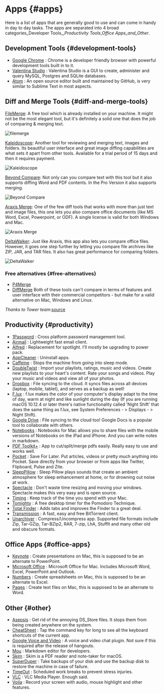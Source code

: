 # Apps {#apps}

Here is a list of apps that are generally good to use and can come in handy in day to day tasks. The apps are separated into 4 broad categories_Developer Tools_,_Productivity Tools_,_Office Apps_and_Other_.

## Development Tools {#development-tools}

* [Google Chrome](https://www.google.com/intl/en/chrome/browser/)
  : Chrome is a developer friendly browser with powerful development tools built in to it.
* [Valentina Studio](http://www.valentina-db.com/en/valentina-studio-overview)
  : Valentina Studio is a GUI to create, administer and query MySQL, Postgres and SQLite databases.
* [Atom](https://atom.io/)
  : An open source editor built and maintained by GitHub, is very similar to Sublime Text in most aspects.

## Diff and Merge Tools {#diff-and-merge-tools}

[FileMerge](http://sourabhbajaj.com/mac-setup/Apps/): A free tool which is already installed on your machine. It might not be the most elegant tool, but it's definitely a solid one that does the job of comparing & merging text.

![](http://sourabhbajaj.com/mac-setup/Apps/filemerge.png "filemerge")

[Kaleidoscope](http://www.kaleidoscopeapp.com/): Another tool for reviewing and merging text, images and folders. Its beautiful user interface and great image diffing capabilities are what sets it apart from other tools. Available for a trial period of 15 days and then it requires payment.

![](http://sourabhbajaj.com/mac-setup/Apps/kaleidoscope.png "Kaleidoscope")

[Beyond Compare](http://www.scootersoftware.com/): Not only can you compare text with this tool but it also supports diffing Word and PDF contents. In the Pro Version it also supports merging.

![](http://sourabhbajaj.com/mac-setup/Apps/beyond-compare.png "Beyond Compare")

[Araxis Merge](http://www.araxis.com/merge/): One of the few diff tools that works with more than just text and image files, this one lets you also compare office documents \(like MS Word, Excel, Powerpoint, or ODF\). A single license is valid for both Windows and Mac.

![](http://sourabhbajaj.com/mac-setup/Apps/araxis-merge.jpg "Araxis Merge")

[DeltaWalker](http://www.deltawalker.com/): Just like Araxis, this app also lets you compare office files. However, it goes one step further by letting you compare file archives like ZIP, JAR, and TAR files. It also has great performance for comparing folders.

![](http://sourabhbajaj.com/mac-setup/Apps/delta-walker.jpg "DeltaWalker")

### Free alternatives {#free-alternatives}

* [P4Merge](http://www.perforce.com/product/components/perforce-visual-merge-and-diff-tools)
* [DiffMerge](http://www.sourcegear.com/diffmerge/)
  Both of these tools can't compare in terms of features and user interface with their commercial competitors - but make for a valid alternative on Mac, Windows and Linux.

_Thanks to Tower team_:[source](https://www.git-tower.com/blog/diff-tools-mac/)

## Productivity {#productivity}

* [1Password](https://agilebits.com/onepassword)
  : Cross platform password management tool.
* [Airmail](http://airmailapp.com/)
  : Lightweight fast email client.
* [Alfred](http://www.alfredapp.com/)
  : Replacement for spotlight. I'll mostly be upgrading to power pack.
* [AppCleaner](http://www.freemacsoft.net/appcleaner/)
  : Uninstall apps.
* [Caffeine](http://lightheadsw.com/caffeine/)
  : Stops the machine from going into sleep mode.
* [DoubleTwist](https://www.doubletwist.com/desktop/)
  : Import your playlists, ratings, music and videos. Create new playlists to your heart's content. Rate your songs and videos. Play your music and videos and view all of your photos.
* [Dropbox](https://www.dropbox.com/)
  : File syncing to the cloud. It syncs files across all devices \(laptop, mobile, tablet\), and serves as a backup as well!
* [F.lux](https://justgetflux.com/)
  : f.lux makes the color of your computer's display adapt to the time of day, warm at night and like sunlight during the day \(If you are running macOS 10.12.4 or later there's native functionality called 'Night Shift' that does the same thing as f.lux, see System Preferences -
  &gt;
   Displays -
  &gt;
   Night Shift\).
* [Google Drive](https://drive.google.com/)
  : File syncing to the cloud too! Google Docs is a popular tool to collaborate with others.
* [Notebooks](http://www.notebooksapp.com/mac/)
  : Notebooks for Mac allows you to share files with the mobile versions of Notebooks on the iPad and iPhone. And you can write notes in markdown.
* [PDF Toolkit+](https://itunes.apple.com/us/app/pdf-toolkit-+/id545164971?mt=12)
  : App to cut/split/merge pdfs easily. Really easy to use and works well.
* [Pocket](https://getpocket.com/)
  : Save For Later. Put articles, videos or pretty much anything into Pocket. Save directly from your browser or from apps like Twitter, Flipboard, Pulse and Zite.
* [SleepPillow](https://itunes.apple.com/us/app/sleep-pillow/id597419160?mt=12)
  : Sleep Pillow plays sounds that create an ambient atmosphere for sleep enhancement at home, or for drowning out noise at work.
* [Spectacle](http://spectacleapp.com/)
  : Don't waste time resizing and moving your windows. Spectacle makes this very easy and is open source.
* [Timing](http://timingapp.com/)
  : Keep track of the time you spend with your Mac.
* [Tomighty](http://www.tomighty.org/)
  : A free desktop timer for the Pomodoro Technique.
* [Total Finder](http://totalfinder.binaryage.com/)
  : Adds tabs and improves the Finder to a great deal.
* [Transmission](http://www.transmissionbt.com/)
  : A fast, easy and free BitTorrent client.
* [Unarchiver](http://wakaba.c3.cx/s/apps/unarchiver.html)
  : Compress/Uncompress app. Supported file formats include Zip, Tar-GZip, Tar-BZip2, RAR, 7-zip, LhA, StuffIt and many other old and obscure formats.

## Office Apps {#office-apps}

* [Keynote](http://www.apple.com/mac/keynote/)
  : Create presentations on Mac, this is supposed to be an alternate to PowerPoint.
* [Microsoft Office](http://www.microsoft.com/mac/buy)
  : Microsoft Office for Mac. Includes Microsoft Word, Excel, PowerPoint and Outlook.
* [Numbers](http://www.apple.com/mac/numbers/)
  : Create spreadsheets on Mac, this is supposed to be an alternate to Excel.
* [Pages](http://www.apple.com/mac/pages/)
  : Create text files on Mac, this is supposed to be an alternate to Word.

## Other {#other}

* [Asepsis](http://asepsis.binaryage.com/)
  : Get rid of the annoying DS\_Store files. It stops them from being created anywhere on the system.
* [CheatSheet](http://www.grandtotal.biz/CheatSheet/)
  : Tap the command key for long to see all the keyboard shortcuts of the current app.
* [Google Voice and Video](http://www.google.com/+/learnmore/hangouts/)
  : A voice and video chat plugin. Not sure if this is required after the release of hangouts.
* [Mou](http://25.io/mou/)
  : Markdown editor for developers.
* [Skim](https://sourceforge.net/projects/skim-app/)
  : Skim is a PDF reader and note-taker for macOS.
* [SuperDuper](http://www.shirt-pocket.com/SuperDuper/SuperDuperDescription.html)
  : Take backups of your disk and use the backup disk to restore the machine in case of failure.
* [TimeOut](http://www.dejal.com/timeout/)
  : Scheduled work breaks to prevent stress injuries.
* [VLC](http://www.videolan.org/vlc/index.html)
  : VLC Media Player. Enough said.
* [Voila](http://www.globaldelight.com/voila/)
  : Record your screen with audio, mouse highlight and other features.



